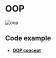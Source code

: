 # **OOP**

<img src="https://miro.medium.com/v2/resize:fit:600/0*7zMicw-FfThCbN35.png" alt="oop" sizes="500">

## Code example

- **[OOP concept](OopConcept/Student.cpp)**

